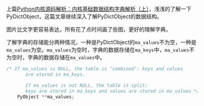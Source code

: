 
上篇[Python内核源码解析：内核基础数据结构字典解析（上）](https://mp.weixin.qq.com/s/wm2mdeXYiW_xw3SNDkYHkw)，浅浅的了解一下PyDictObject，这篇文章继续深入了解PyDictObject的数据结构。

图片比文字更容易表达，所有花了点时间画了些图，更好的理解字典。

了解字典的存储能分两种情况，一种是PyDictObject的`ma_values`不为空，一种是`ma_values`为空。`ma_values`为空时，字典的数据存储在`ma_keys`中，`ma_values`不为空时，字典的数据存储在`ma_values`中。

```c
/* If ma_values is NULL, the table is "combined": keys and values
       are stored in ma_keys.

       If ma_values is not NULL, the table is split:
       keys are stored in ma_keys and values are stored in ma_values */
    PyObject **ma_values;   
```